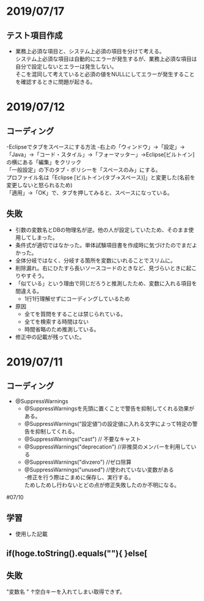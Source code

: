 # 2019/07/17
## テスト項目作成
- 業務上必須な項目と、システム上必須の項目を分けて考える。  
システム上必須な項目は自動的にエラーが発生するが、業務上必須な項目は自分で設定しないとエラーは発生しない。  
そこを混同して考えていると必須の値をNULLにしてエラーが発生することを確認するときに問題が起きる。

# 2019/07/12
## コーディング
-Eclipseでタブをスペースにする方法
    -右上の「ウィンドウ」→「設定」→「Java」→「コード・スタイル」→「フォーマッター」→Eclipse[ビルトイン]の横にある「編集」をクリック  
「一般設定」の下のタブ・ポリシーを「スペースのみ」にする。  
プロファイル名は「Eclipse [ビルトイン(タブ→スペース)]」と変更した(名前を変更しないと怒られるため)  
「適用」→「OK」で、タブを押してみると、スペースになっている。
## 失敗
- 引数の変数名とDBの物理名が逆。他の人が設定していたため、そのまま使用してしまった。
- 条件式が適切ではなかった。単体試験項目書を作成時に気づけたのでまだよかった。
- 全体分岐ではなく、分岐する箇所を変数にいれることでスリムに。
- 削除漏れ。右にひたすら長いソースコードのときなど、見づらいときに起こりやすそう。
- 「似ている」という理由で同じだろうと推測したため、変数に入れる項目を間違える。
    - 1行1行理解せずにコーディングしているため
- 原因
    - 全てを質問をすることは禁じられている。
    - 全てを検索する時間はない
    - 時間省略のため推測している。
- 修正中の記載が残っていた。

# 2019/07/11
## コーディング
- @SuppressWarnings
    - @SuppressWarningsを先頭に置くことで警告を抑制してくれる効果がある。  
    - @SuppressWarnings(“設定値”)の設定値に入れる文字によって特定の警告を抑制してくれる。  
    - @SuppressWarnings("cast") // 不要なキャスト  
    - @SuppressWarnings("deprecation") //非推奨のメンバーを利用している  
    - @SuppressWarnings("divzero") //ゼロ除算  
    - @SuppressWarnings("unused") //使われていない変数がある  
-修正を行う際はこまめに保存し、実行する。  
ためしためし行わないとどの点が修正失敗したのか不明になる。

#07/10
## 学習
- 使用した記載

if(hoge.toString().equals(""){
}else[
- 
## 失敗
"変数名 "
↑空白キーを入れてしまい取得できず。
